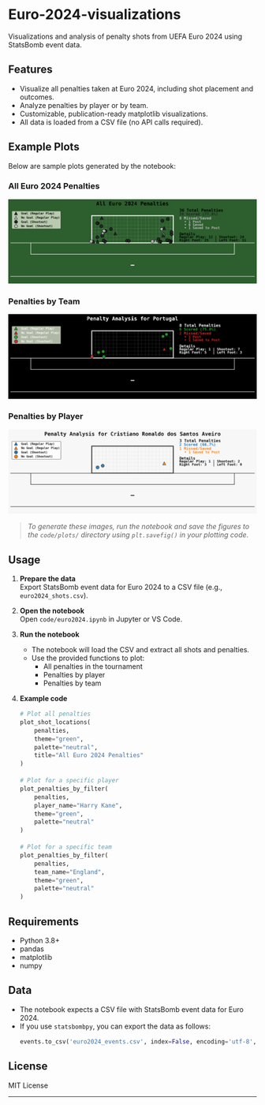 # Euro-2024-visualizations

Visualizations and analysis of penalty shots from UEFA Euro 2024 using StatsBomb event data.

## Features

- Visualize all penalties taken at Euro 2024, including shot placement and outcomes.
- Analyze penalties by player or by team.
- Customizable, publication-ready matplotlib visualizations.
- All data is loaded from a CSV file (no API calls required).

## Example Plots

Below are sample plots generated by the notebook:

### All Euro 2024 Penalties

![All Penalties](code/plots/all_penalties.png)

### Penalties by Team

![Portugal Penalties](code/plots/portugal.png)

### Penalties by Player

![Cristiano Ronaldo Penalties](code/plots/ronaldo.png)


> _To generate these images, run the notebook and save the figures to the `code/plots/` directory using `plt.savefig()` in your plotting code._

## Usage

1. **Prepare the data**  
   Export StatsBomb event data for Euro 2024 to a CSV file (e.g., `euro2024_shots.csv`).  

2. **Open the notebook**  
   Open `code/euro2024.ipynb` in Jupyter or VS Code.

3. **Run the notebook**  
   - The notebook will load the CSV and extract all shots and penalties.
   - Use the provided functions to plot:
     - All penalties in the tournament
     - Penalties by player
     - Penalties by team

4. **Example code**
   ```python
   # Plot all penalties
   plot_shot_locations(
       penalties,
       theme="green",
       palette="neutral",
       title="All Euro 2024 Penalties"
   )

   # Plot for a specific player
   plot_penalties_by_filter(
       penalties,
       player_name="Harry Kane",
       theme="green",
       palette="neutral"
   )

   # Plot for a specific team
   plot_penalties_by_filter(
       penalties,
       team_name="England",
       theme="green",
       palette="neutral"
   )
   ```

## Requirements

- Python 3.8+
- pandas
- matplotlib
- numpy

## Data

- The notebook expects a CSV file with StatsBomb event data for Euro 2024.
- If you use `statsbombpy`, you can export the data as follows:
  ```python
  events.to_csv('euro2024_events.csv', index=False, encoding='utf-8', quoting=1)
  ```

## License

MIT License

---